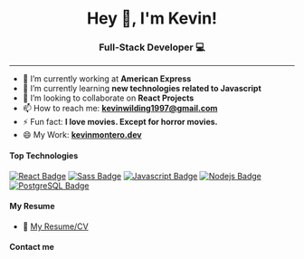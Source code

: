 <h1 align="center"> Hey 👋, I'm Kevin!</h1>
<h3 align="center">Full-Stack Developer 💻</h3> 
<hr/>

- 🔭 I’m currently working at **American Express**
- 🌱 I’m currently learning **new technologies related to Javascript**
- 👯 I’m looking to collaborate on **React Projects**
- 📫 How to reach me: **kevinwilding1997@gmail.com**
- ⚡ Fun fact:  **I love movies. Except for horror movies.**
- 😄 My Work:  <a target="_blank" href="https://kevinmontero.dev/">**kevinmontero.dev**</a>

#### Top Technologies

<!-- TODO: Make technologies links takes you to repositories -->

[![React Badge](https://img.shields.io/badge/-React-61DBFB?style=for-the-badge&labelColor=black&logo=react&logoColor=61DBFB)](#)
[![Sass Badge](https://img.shields.io/badge/-sass-c69?style=for-the-badge&labelColor=black&logo=sass&logoColor=c69)](#)
[![Javascript Badge](https://img.shields.io/badge/-Javascript-F0DB4F?style=for-the-badge&labelColor=black&logo=javascript&logoColor=F0DB4F)](#) 
[![Nodejs Badge](https://img.shields.io/badge/-Nodejs-3C873A?style=for-the-badge&labelColor=black&logo=node.js&logoColor=3C873A)](#) 
[![PostgreSQL Badge](https://img.shields.io/badge/-PostgreSQL-008bb9?style=for-the-badge&labelColor=black&logo=postgresql&logoColor=008bb9)](#)

#### My Resume
- :paperclip: [My Resume/CV](https://drive.google.com/file/d/1f1_AQyiWqw7E3UYmk0Wp5D7PVeNbCPqI/view?usp=sharing)

<!-- <p align="center"><img src="https://github-readme-stats.vercel.app/api?username=kmonterohenriquez&show_icons=true" alt="kmonterohenriquez" /></p> -->

<h4>Contact me</h4>

<!-- [<img align="left" alt="Kmonterohenriquez | portfolio" width="22px" src="https://www.flaticon.com/svg/static/icons/svg/814/814513.svg" />](https://kevinmontero.dev/)
[<img align="left" alt="Kmonterohenriquez | email" width="22px" src="https://www.flaticon.com/svg/static/icons/svg/732/732200.svg" />](mailto:kevinwilding1997@gmail.com)
[<img align="left" alt="Kmonterohenriquez | LinkedIn" width="22px" src="https://www.flaticon.com/svg/static/icons/svg/174/174857.svg" />](https://www.linkedin.com/in/kevin-montero/)
[<img align="left" alt="Kmonterohenriquez | Instagram" width="22px" src="https://www.flaticon.com/svg/static/icons/svg/1384/1384063.svg" />](https://www.instagram.com/kevinwmh/) -->



<!--- 🤔 I’m looking for help with ...
- 💬 Ask me about ... -->
